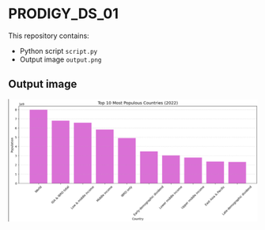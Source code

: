 # PRODIGY_DS_01

This repository contains:

- Python script `script.py`
- Output image `output.png`

## Output image

![Output Image](output.png)
